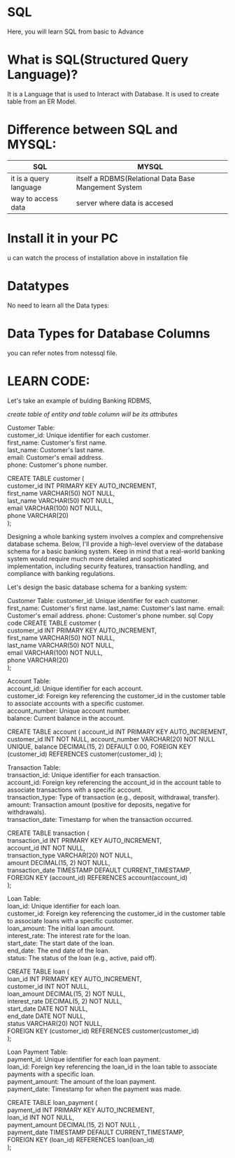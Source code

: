 # SQL
Here, you will learn SQL from basic to Advance


# What is SQL(Structured Query Language)?  
It is a Language that is used to Interact with Database. It is used to create table from an ER Model.
  
# Difference between SQL and MYSQL:
| SQL                           | MYSQL                                                     |    
| ----------------------------- | -------------                                             |   
| it is a query language        | itself a RDBMS(Relational Data Base Mangement System      |   
| way to access data            | server where data is accesed                              |   


# Install it in your PC   
u can watch the process of installation above in installation file  

# Datatypes  
No need to learn all the Data types:

# Data Types for Database Columns  
you can refer notes from notessql file.

  # LEARN CODE:
Let's take an example of bulding Banking RDBMS,  

*create table of entity and table column will be its attributes*  


Customer Table:  
customer_id: Unique identifier for each customer.  
first_name: Customer's first name.  
last_name: Customer's last name.  
email: Customer's email address.  
phone: Customer's phone number.  
   
  CREATE TABLE customer (  
    customer_id INT PRIMARY KEY AUTO_INCREMENT,  
    first_name VARCHAR(50) NOT NULL,  
    last_name VARCHAR(50) NOT NULL,  
    email VARCHAR(100) NOT NULL,  
    phone VARCHAR(20)  
);  
  
  
Designing a whole banking system involves a complex and comprehensive database schema. Below, I'll provide a high-level overview of the database schema for a basic banking system. Keep in mind that a real-world banking system would require much more detailed and sophisticated implementation, including security features, transaction handling, and compliance with banking regulations.

Let's design the basic database schema for a banking system:

Customer Table:
customer_id: Unique identifier for each customer.
first_name: Customer's first name.
last_name: Customer's last name.
email: Customer's email address.
phone: Customer's phone number.
sql
Copy code
CREATE TABLE customer (  
    customer_id INT PRIMARY KEY AUTO_INCREMENT,  
    first_name VARCHAR(50) NOT NULL,  
    last_name VARCHAR(50) NOT NULL,   
    email VARCHAR(100) NOT NULL,  
    phone VARCHAR(20)  
);    
   
Account Table:  
account_id: Unique identifier for each account.  
customer_id: Foreign key referencing the customer_id in the customer table to associate accounts with a specific customer.  
account_number: Unique account number.  
balance: Current balance in the account.  
  
  CREATE TABLE account (
    account_id INT PRIMARY KEY AUTO_INCREMENT,
    customer_id INT NOT NULL,
    account_number VARCHAR(20) NOT NULL UNIQUE,
    balance DECIMAL(15, 2) DEFAULT 0.00,
    FOREIGN KEY (customer_id) REFERENCES customer(customer_id)
);  

Transaction Table:  
transaction_id: Unique identifier for each transaction.  
account_id: Foreign key referencing the account_id in the account table to associate transactions with a specific account.  
transaction_type: Type of transaction (e.g., deposit, withdrawal, transfer).  
amount: Transaction amount (positive for deposits, negative for withdrawals).  
transaction_date: Timestamp for when the transaction occurred.  
  
 CREATE TABLE transaction (  
    transaction_id INT PRIMARY KEY AUTO_INCREMENT,  
    account_id INT NOT NULL,  
    transaction_type VARCHAR(20) NOT NULL,  
    amount DECIMAL(15, 2) NOT NULL,  
    transaction_date TIMESTAMP DEFAULT CURRENT_TIMESTAMP,  
    FOREIGN KEY (account_id) REFERENCES account(account_id)  
);  

  Loan Table:  
loan_id: Unique identifier for each loan.  
customer_id: Foreign key referencing the customer_id in the customer table to associate loans with a specific customer.   
loan_amount: The initial loan amount.  
interest_rate: The interest rate for the loan.  
start_date: The start date of the loan.  
end_date: The end date of the loan.  
status: The status of the loan (e.g., active, paid off).  
  
 CREATE TABLE loan (  
    loan_id INT PRIMARY KEY AUTO_INCREMENT,  
    customer_id INT NOT NULL,  
    loan_amount DECIMAL(15, 2) NOT NULL,  
    interest_rate DECIMAL(5, 2) NOT NULL,  
    start_date DATE NOT NULL,  
    end_date DATE NOT NULL,  
    status VARCHAR(20) NOT NULL,  
    FOREIGN KEY (customer_id) REFERENCES customer(customer_id)  
);  
   
  Loan Payment Table:  
payment_id: Unique identifier for each loan payment.   
loan_id: Foreign key referencing the loan_id in the loan table to associate payments with a specific loan.  
payment_amount: The amount of the loan payment.  
payment_date: Timestamp for when the payment was made.  
    
  CREATE TABLE loan_payment (  
    payment_id INT PRIMARY KEY AUTO_INCREMENT,  
    loan_id INT NOT NULL,  
    payment_amount DECIMAL(15, 2) NOT NULL ,  
    payment_date TIMESTAMP DEFAULT CURRENT_TIMESTAMP,  
    FOREIGN KEY (loan_id) REFERENCES loan(loan_id)  
);  
  
